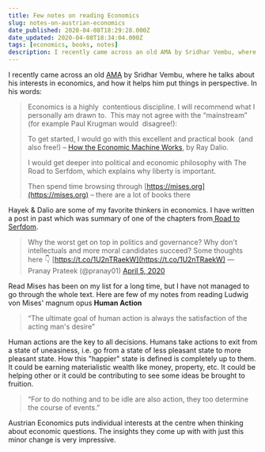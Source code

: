 ```yaml
---
title: Few notes on reading Economics
slug: notes-on-austrian-economics
date_published: 2020-04-08T18:29:28.000Z
date_updated: 2020-04-08T18:34:04.000Z
tags: [economics, books, notes]
description: I recently came across an old AMA by Sridhar Vembu, where he talks about his interests in economics, and how it helps him put things in perspective. In his words
---
```


I recently came across an old [AMA](https://www.techinasia.com/talk/sriharvembu-zoho-ama?comments=true) by Sridhar Vembu, where he talks about his interests in economics, and how it helps him put things in perspective. In his words:

> Economics is a highly  contentious discipline. I will recommend what I personally am drawn to.  This may not agree with the “mainstream” (for example Paul Krugman would  disagree!):
> 
> To get started, I would go with this excellent and practical book  (and also free!) – [How the Economic Machine Works](https://economicprinciples.org/), by Ray Dalio.
> 
> I would get deeper into political and economic philosophy with The Road to Serfdom, which explains why liberty is important.
> 
> Then spend time browsing through [https://mises.org](https://mises.org) – there are a lot of books there

Hayek & Dalio are some of my favorite thinkers in economics. I have written a post in past which was summary of one of the chapters from[ Road to Serfdom](https://www.goodreads.com/book/show/299215.The_Road_to_Serfdom).

> Why the worst get on top in politics and governance? Why don&#39;t intellectuals and more moral candidates succeed? Some thoughts here 👇 [https://t.co/1U2nTRaekW](https://t.co/1U2nTRaekW)
> &mdash; Pranay Prateek (@pranay01) [April 5, 2020](https://twitter.com/pranay01/status/1246831122584989697?ref_src=twsrc%5Etfw)

Read Mises has been on my list for a long time, but I have not managed to go through the whole text. Here are few of my notes from reading Ludwig von Mises' magnum opus **Human Action**

> “The ultimate goal of human action is always the satisfaction of the acting man's desire”

Human actions are the key to all decisions. Humans take actions to exit from a state of uneasiness, i.e. go from a state of less pleasant state to more pleasant state. How this "happier" state is defined is completely up to them. It could be earning materialistic wealth like money, property, etc. It could be helping other or it could be contributing to see some ideas be brought to fruition.

> “For to do nothing and to be idle are also action, they too determine the course of events.”

Austrian Economics puts individual interests at the centre when thinking about economic questions. The insights they come up with with just this minor change is very impressive.
